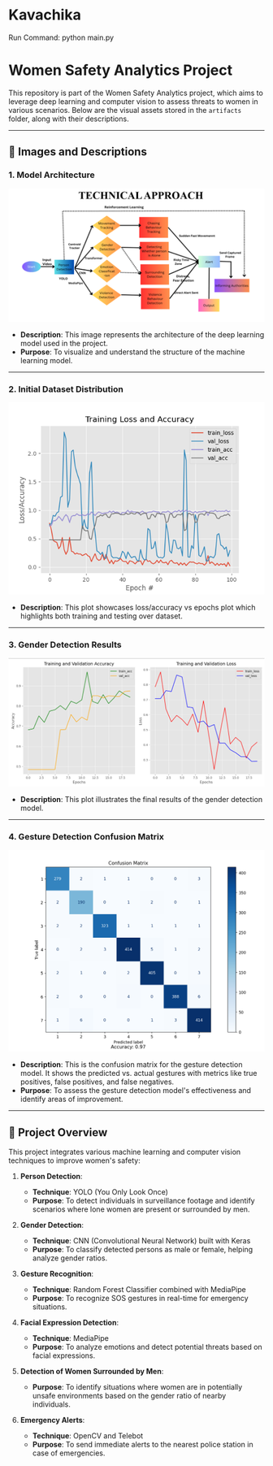 # Kavachika

Run Command: python main.py
# Women Safety Analytics Project

This repository is part of the Women Safety Analytics project, which aims to leverage deep learning and computer vision to assess threats to women in various scenarios. Below are the visual assets stored in the `artifacts` folder, along with their descriptions.

---

## 📂 Images and Descriptions

### 1. **Model Architecture**

![Model Architecture](artifacts/Model.png)

- **Description**: 
  This image represents the architecture of the deep learning model used in the project. 
- **Purpose**: 
  To visualize and understand the structure of the machine learning model.

---

### 2. **Initial Dataset Distribution**

![Initial Dataset Distribution](artifacts/Initial_plot_for_gender_detection.png)

- **Description**: 
  This plot showcases loss/accuracy vs epochs plot which highlights both training and testing over dataset.

---

### 3. **Gender Detection Results**

![Gender Detection Results](artifacts/Gender_detection_plot.png)

- **Description**: 
  This plot illustrates the final results of the gender detection model.

---

### 4. **Gesture Detection Confusion Matrix**

![Gesture Detection Confusion Matrix](artifacts/Gesture_detection_confusion_matrix.png)

- **Description**: 
  This is the confusion matrix for the gesture detection model. It shows the predicted vs. actual gestures with metrics like true positives, false positives, and false negatives.
- **Purpose**: 
  To assess the gesture detection model's effectiveness and identify areas of improvement.

---

## 🚀 Project Overview

This project integrates various machine learning and computer vision techniques to improve women's safety:

1. **Person Detection**:  
   - **Technique**: YOLO (You Only Look Once)  
   - **Purpose**: To detect individuals in surveillance footage and identify scenarios where lone women are present or surrounded by men.

2. **Gender Detection**:  
   - **Technique**: CNN (Convolutional Neural Network) built with Keras  
   - **Purpose**: To classify detected persons as male or female, helping analyze gender ratios.

3. **Gesture Recognition**:  
   - **Technique**: Random Forest Classifier combined with MediaPipe  
   - **Purpose**: To recognize SOS gestures in real-time for emergency situations.

4. **Facial Expression Detection**:  
   - **Technique**: MediaPipe  
   - **Purpose**: To analyze emotions and detect potential threats based on facial expressions.

5. **Detection of Women Surrounded by Men**:  
   - **Purpose**: To identify situations where women are in potentially unsafe environments based on the gender ratio of nearby individuals.

6. **Emergency Alerts**:  
   - **Technique**: OpenCV and Telebot  
   - **Purpose**: To send immediate alerts to the nearest police station in case of emergencies.
